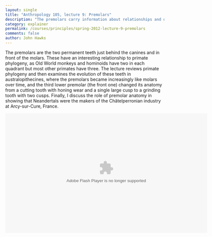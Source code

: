 ```yaml
---
layout: single 
title: "Anthropology 105, lecture 9: Premolars" 
description: "The premolars carry information about relationships and diet in fossil hominins." 
category: explainer
permalink: /courses/principles/spring-2012-lecture-9-premolars
comments: false 
author: John Hawks 
---
```


The premolars are the two permanent teeth just behind the canines and in front of the molars. These have an interesting relationship to primate phylogeny, as Old World monkeys and hominoids have two in each quadrant but most other primates have three. The lecture reviews primate phylogeny and then examines the evolution of these teeth in australopithecines, where the premolars became increasingly like molars over time, and the third lower premolar (the front one) changed its anatomy from a cutting tooth with honing wear and a single large cusp to a grinding tooth with two cusps. Finally, I discuss the role of premolar anatomy in showing that Neandertals were the makers of the Ch&acirc;telperronian industry at Arcy-sur-Cure, France. 


<div class="middle-picture">
<object classid='clsid:D27CDB6E-AE6D-11cf-96B8-444553540000' width='640' height='379' id='single1' name='single1'>
	<param name='movie' value='http://johnhawks.net/graphics/player.swf'>
	<param name='allowfullscreen' value='true'>
	<param name='allowscriptaccess' value='always'>
	<param name='wmode' value='transparent'>
	<param name='flashvars' value='file=Anthropology_105_2012-02-29_160911.m4v&streamer=rtmp://lcstreamer.doit.wisc.edu/lectures/&autostart=false&stretching=fill'>
<embed
	type='application/x-shockwave-flash'
	id='single2'
	name='single2'
	src='http://johnhawks.net/graphics/player.swf'
	width='640'
	height='379'
	bgcolor='undefined'
	allowscriptaccess='always'
	allowfullscreen='true'
	wmode='transparent'
	flashvars='file=Anthropology_105_2012-02-29_160911.m4v&streamer=rtmp://lcstreamer.doit.wisc.edu/lectures/&autostart=false&stretching=fill'/>
</object>
</div>

